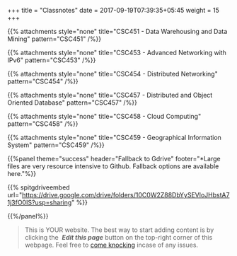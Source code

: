 +++
title = "Classnotes"
date =  2017-09-19T07:39:35+05:45
weight = 15
+++

{{% attachments style="none" title="CSC451 - Data Warehousing and Data Mining" pattern="CSC451" /%}}

{{% attachments style="none" title="CSC453 - Advanced Networking with IPv6" pattern="CSC453" /%}}

{{% attachments style="none" title="CSC454 - Distributed Networking" pattern="CSC454" /%}}

{{% attachments style="none" title="CSC457 - Distributed and Object Oriented Database" pattern="CSC457" /%}}

{{% attachments style="none" title="CSC458 - Cloud Computing" pattern="CSC458" /%}}

{{% attachments style="none" title="CSC459 - Geographical Information System" pattern="CSC459" /%}}

{{%panel theme="success" header="Fallback to Gdrive" footer="&ast;Large files are very resource intensive to Github. Fallback options are available here."%}}

{{% spitgdriveembed url="https://drive.google.com/drive/folders/10C0W2Z88DbYySEVloJHbstA71j3fO0IS?usp=sharing" %}}

{{%/panel%}}

> This is YOUR website. The best way to start adding content is by clicking the <i class="fa fa-code-fork">&nbsp;__Edit this page__</i> button on the top-right corner of this webpage. Feel free to [come knocking](https://m.me/CSITauthority "We're responsive on messenger!") incase of any issues.
